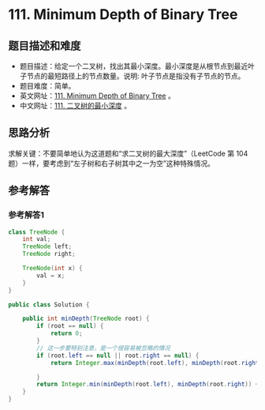 # 111. Minimum Depth of Binary Tree

## 题目描述和难度
+ 题目描述：给定一个二叉树，找出其最小深度。最小深度是从根节点到最近叶子节点的最短路径上的节点数量。说明: 叶子节点是指没有子节点的节点。
+ 题目难度：简单。
+ 英文网址：[111. Minimum Depth of Binary Tree](https://leetcode.com/problems/minimum-depth-of-binary-tree/description/)  。
+ 中文网址：[111. 二叉树的最小深度](https://leetcode-cn.com/problems/minimum-depth-of-binary-tree/description/)  。
## 思路分析
求解关键：不要简单地认为这道题和“求二叉树的最大深度”（LeetCode 第 104 题）一样，要考虑到“左子树和右子树其中之一为空”这种特殊情况。

## 参考解答
### 参考解答1

```java
class TreeNode {
    int val;
    TreeNode left;
    TreeNode right;

    TreeNode(int x) {
        val = x;
    }
}

public class Solution {

    public int minDepth(TreeNode root) {
        if (root == null) {
            return 0;
        }
        // 这一步要特别注意，是一个很容易被忽略的情况
        if (root.left == null || root.right == null) {
            return Integer.max(minDepth(root.left), minDepth(root.right)) + 1;

        }
        return Integer.min(minDepth(root.left), minDepth(root.right)) + 1;
    }
}
```